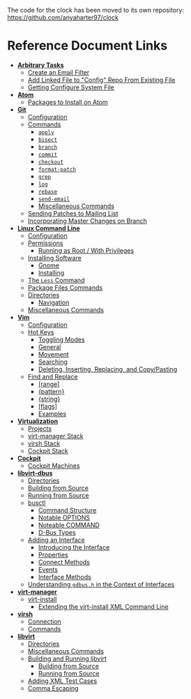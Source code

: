 The code for the clock has been moved to its own repository:
    https://github.com/anyaharter97/clock

# Reference Document Links
* **[Arbitrary Tasks](arbitrarytasks.md)**
  * [Create an Email Filter](arbitrarytasks.md#create-an-email-filter)
  * [Add Linked File to "Config" Repo From Existing File](arbitrarytasks.md#add-linked-file-to-config-repo-from-existing-file)
  * [Getting Configure System File](arbitrarytasks.md#getting-configure-system-file)
* **[Atom](atom.md)**
  * [Packages to Install on Atom](atom.md#packages-to-install-on-atom)
* **[Git](git.md)**
  * [Configuration](git.md#configuration)
  * [Commands](git.md#commands)
    * [`apply`](git.md#apply)
    * [`bisect`](git.md#bisect)
    * [`branch`](git.md#branch)
    * [`commit`](git.md#commit)
    * [`checkout`](git.md#checkout)
    * [`format-patch`](git.md#format-patch)
    * [`grep`](git.md#grep)
    * [`log`](git.md#log)
    * [`rebase`](git.md#rebase)
    * [`send-email`](git.md#send-email)
    * [Miscellaneous Commands](git.md#miscellaneous-commands)
  * [Sending Patches to Mailing List](git.md#sending-patches-to-mailing-list)
  * [Incorporating Master Changes on Branch](git.md#incorporating-master-changes-on-branch)
* **[Linux Command Line](commandline.md)**
  * [Configuration](commandline.md#configuration)
  * [Permissions](commandline.md#permissions)
    * [Running as Root / With Privileges](commandline.md#running-as-root-with-privileges)
  * [Installing Software](commandline.md#installing-software)
    * [Gnome](commandline.md#gnome)
    * [Installing](commandline.md#installing)
  * [The `Less` Command](commandline.md#the-less-command)
  * [Package Files Commands](commandline.md#package-files-commands)
  * [Directories](commandline.md#directories)
    * [Navigation](commandline.md#navigation)
  * [Miscellaneous Commands](commandline.md#miscellaneous-commands)
* **[Vim](vim.md)**
  * [Configuration](vim.md#configuration)
  * [Hot Keys](vim.md#hot-keys)
    * [Toggling Modes](vim.md#toggling-modes)
    * [General](vim.md#general)
    * [Movement](vim.md#movement)
    * [Searching](vim.md#searching)
    * [Deleting, Inserting, Replacing, and Copy/Pasting](vim.md#deleting-inserting-replacing-and-copy-pasting)
  * [Find and Replace](vim.md#find-and-replace)
    * [\[range\]](vim.md#range)
    * [{pattern}](vim.md#pattern)
    * [{string}](vim.md#string)
    * [\[flags\]](vim.md#flags)
    * [Examples](vim.md#examples)
* **[Virtualization](virtualization.md)**
  * [Projects](virtualization.md#projects)
  * [virt-manager Stack](virtualization.md#virt-manager-stack)
  * [virsh Stack](virtualization.md#virsh-stack)
  * [Cockpit Stack](virtualization.md#cockpit-stack)
* **[Cockpit](cockpit.md)**
  * [Cockpit Machines](cockpit.md#cockpit-machines)
* **[libvirt-dbus](libvirt-dbus.md)**
  * [Directories](libvirt-dbus.md#directories)
  * [Building from Source](libvirt-dbus.md#building-from-source)
  * [Running from Source](libvirt-dbus.md#running-from-source)
  * [busctl](libvirt-dbus.md#busctl)
    * [Command Structure](libvirt-dbus.md#command-structure)
    * [Notable OPTIONS](libvirt-dbus.md#notable-options)
    * [Noteable COMMAND](libvirt-dbus.md#noteable-command)
    * [D-Bus Types](libvirt-dbus.md#d-bus-types)
  * [Adding an Interface](libvirt-dbus.md#adding-an-interface)
    * [Introducing the Interface](libvirt-dbus.md#introducing-the-interface)
    * [Properties](libvirt-dbus.md#properties)
    * [Connect Methods](libvirt-dbus.md#connect-methods)
    * [Events](libvirt-dbus.md#events)
    * [Interface Methods](libvirt-dbus.md#interface-methods)
  * [Understanding `gdbus.h` in the Context of Interfaces](libvirt-dbus.md#understanding-gdbush-in-the-context-of-interfaces)
* **[virt-manager](virt-manager.md)**
  * [virt-install](virt-manager.md#virt-install)
    * [Extending the virt-install XML Command Line](virt-manager.md#extending-the-virt-install-xml-command-line)
* **[virsh](virsh.md)**
  * [Connection](virsh.md#connection)
  * [Commands](virsh.md#commands)
* **[libvirt](libvirt.md)**
  * [Directories](libvirt.md#directories)
  * [Miscellaneous Commands](libvirt.md#miscellaneous-commands)
  * [Building and Running libvirt](libvirt.md#building-and-running-libvirt)
    * [Building from Source](libvirt.md#building-from-source)
    * [Running from Source](libvirt.md#running-from-source)
  * [Adding XML Test Cases](libvirt.md#adding-xml-test-cases)
  * [Comma Escaping](libvirt.md#comma-escaping)

